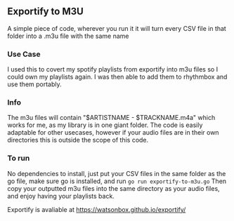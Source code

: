 ## Exportify to M3U
A simple piece of code, wherever you run it it will turn every CSV file in that folder into a .m3u file with the same name

### Use Case
I used this to covert my spotify playlists from exportify into m3u files so I could own my playlists again. I was then able to add them to rhythmbox and use them portably.

### Info
The m3u files will contain "$ARTISTNAME - $TRACKNAME.m4a" which works for me, as my library is in one giant folder.
The code is easily adaptable for other usecases, however if your audio files are in their own directories this is outside the scope of this code.

### To run
No dependencies to install, just put your CSV files in the same folder as the go file, make sure go is installed, and run `go run exportify-to-m3u.go` Then copy your outputted m3u files into the same directory as your audio files, and enjoy having your playlists back.

Exportify is avaliable at https://watsonbox.github.io/exportify/
